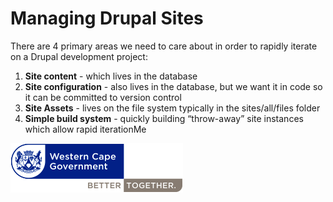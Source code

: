 
# Managing Drupal Sites
There are 4 primary areas we need to care about in order to rapidly iterate on a Drupal development project:

1. <strong>Site content</strong> - which lives in the database
2. <strong>Site configuration</strong> - also lives in the database, but we want it in code so it can be committed to version control
3. <strong>Site Assets</strong> - lives on the file system typically in the sites/all/files folder
4. <strong>Simple build system</strong> - quickly building “throw-away” site instances which allow rapid iterationMe

<img src="/img/logo.png">